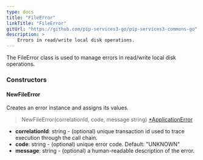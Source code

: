 ```yaml
---
type: docs
title: "FileError"
linkTitle: "FileError"
gitUrl: "https://github.com/pip-services3-go/pip-services3-commons-go"
description: >
    Errors in read/write local disk operations.
---
```


The FileError class is used to manage errors in read/write local disk operations. 


### Constructors

#### NewFileError
Creates an error instance and assigns its values.

> NewFileError(correlationId, code, message string) [*ApplicationError](../application_error)

- **correlationId**: string - (optional) unique transaction id used to trace execution through the call chain.
- **code**: string - (optional) unique error code. Default: "UNKNOWN"
- **message**: string - (optional) a human-readable description of the error.

